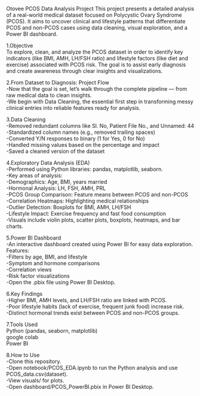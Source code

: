 Otovee PCOS Data Analysis Project
This project presents a detailed analysis of a real-world medical dataset focused on Polycystic Ovary Syndrome (PCOS). It aims to uncover clinical and lifestyle patterns that differentiate PCOS and non-PCOS cases using data cleaning, visual exploration, and a Power BI dashboard.

1.Objective<br>
To explore, clean, and analyze the PCOS dataset in order to identify key indicators (like BMI, AMH, LH/FSH ratio) and lifestyle factors (like diet and exercise) associated with PCOS risk. The goal is to assist early diagnosis and create awareness through clear insights and visualizations.<br>

2.From Dataset to Diagnosis: Project Flow<br>
-Now that the goal is set, let’s walk through the complete pipeline — from raw medical data to clean insights.<br>
-We begin with Data Cleaning, the essential first step in transforming messy clinical entries into reliable features ready for analysis.<br>

3.Data Cleaning<br>
-Removed redundant columns like Sl. No, Patient File No., and Unnamed: 44<br>
-Standardized column names (e.g., removed trailing spaces)<br>
-Converted Y/N responses to binary (1 for Yes, 0 for No)<br>
-Handled missing values based on the percentage and impact<br>
-Saved a cleaned version of the dataset

4.Exploratory Data Analysis (EDA)<br>
-Performed using Python libraries: pandas, matplotlib, seaborn.<br>
-Key areas of analysis:<br>
-Demographics: Age, BMI, years married<br>
-Hormonal Analysis: LH, FSH, AMH, PRL<br>
-PCOS Group Comparison: Feature means between PCOS and non-PCOS<br>
-Correlation Heatmaps: Highlighting medical relationships<br>
-Outlier Detection: Boxplots for BMI, AMH, LH/FSH<br>
-Lifestyle Impact: Exercise frequency and fast food consumption<br>
-Visuals include violin plots, scatter plots, boxplots, heatmaps, and bar charts.<br>

5.Power BI Dashboard<br>
-An interactive dashboard created using Power BI for easy data exploration. Features:<br>
-Filters by age, BMI, and lifestyle<br>
-Symptom and hormone comparisons<br>
-Correlation views<br>
-Risk factor visualizations<br>
-Open the .pbix file using Power BI Desktop.<br>

6.Key Findings<br>
-Higher BMI, AMH levels, and LH/FSH ratio are linked with PCOS.<br>
-Poor lifestyle habits (lack of exercise, frequent junk food) increase risk.<br>
-Distinct hormonal trends exist between PCOS and non-PCOS groups.<br>

7.Tools Used<br>
Python (pandas, seaborn, matplotlib)<br>
google colab<br>
Power BI<br>

8.How to Use<br>
-Clone this repository.<br>
-Open notebook/PCOS_EDA.ipynb to run the Python analysis and use PCOS_data.csv(dataset).<br>
-View visuals/ for plots.<br>
-Open dashboard/PCOS_PowerBI.pbix in Power BI Desktop.<br>





